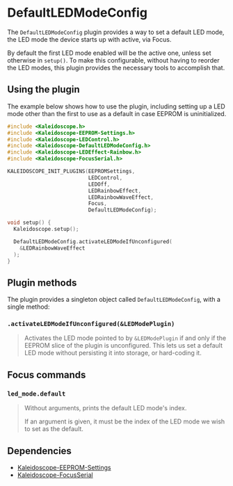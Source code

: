 # DefaultLEDModeConfig

The `DefaultLEDModeConfig` plugin provides a way to set a default LED mode, the
LED mode the device starts up with active, via Focus.

By default the first LED mode enabled will be the active one, unless set
otherwise in `setup()`. To make this configurable, without having to reorder the
LED modes, this plugin provides the necessary tools to accomplish that.

## Using the plugin

The example below shows how to use the plugin, including setting up a LED mode
other than the first to use as a default in case EEPROM is uninitialized.

```c++
#include <Kaleidoscope.h>
#include <Kaleidoscope-EEPROM-Settings.h>
#include <Kaleidoscope-LEDControl.h>
#include <Kaleidoscope-DefaultLEDModeConfig.h>
#include <Kaleidoscope-LEDEffect-Rainbow.h>
#include <Kaleidoscope-FocusSerial.h>

KALEIDOSCOPE_INIT_PLUGINS(EEPROMSettings,
                          LEDControl,
                          LEDOff,
                          LEDRainbowEffect,
                          LEDRainbowWaveEffect,
                          Focus,
                          DefaultLEDModeConfig);

void setup() {
  Kaleidoscope.setup();

  DefaultLEDModeConfig.activateLEDModeIfUnconfigured(
    &LEDRainbowWaveEffect
  );
}
```

## Plugin methods

The plugin provides a singleton object called `DefaultLEDModeConfig`, with a single method:

### `.activateLEDModeIfUnconfigured(&LEDModePlugin)`

> Activates the LED mode pointed to by `&LEDModePlugin` if and only if the
> EEPROM slice of the plugin is unconfigured. This lets us set a default LED
> mode without persisting it into storage, or hard-coding it.

## Focus commands

### `led_mode.default`

> Without arguments, prints the default LED mode's index.
>
> If an argument is given, it must be the index of the LED mode we wish to set
> as the default.

## Dependencies

* [Kaleidoscope-EEPROM-Settings](Kaleidoscope-EEPROM-Settings.md)
* [Kaleidoscope-FocusSerial](Kaleidoscope-FocusSerial.md)
